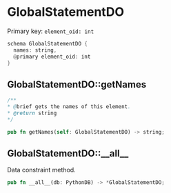 # GlobalStatementDO

Primary key: `element_oid: int`

```rust
schema GlobalStatementDO {
  names: string,
  @primary element_oid: int
}
```
## GlobalStatementDO::getNames

```java
/**
* @brief gets the names of this element.
* @return string
*/
```
```rust
pub fn getNames(self: GlobalStatementDO) -> string;
```
## GlobalStatementDO::\_\_all\_\_

Data constraint method.

```rust
pub fn __all__(db: PythonDB) -> *GlobalStatementDO;
```
